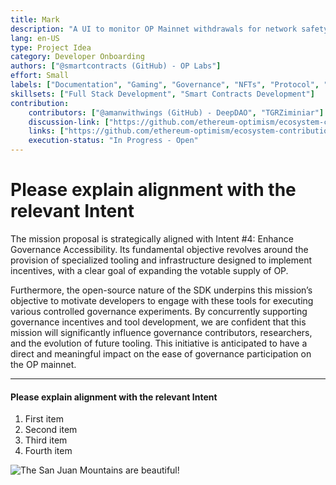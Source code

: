 ```yaml
---
title: Mark 
description: "A UI to monitor OP Mainnet withdrawals for network safety."
lang: en-US
type: Project Idea
category: Developer Onboarding
authors: ["@smartcontracts (GitHub) - OP Labs"]
effort: Small 
labels: ["Documentation", "Gaming", "Governance", "NFTs", "Protocol", "Wallets"]
skillsets: ["Full Stack Development", "Smart Contracts Development"]
contribution:
    contributors: ["@amanwithwings (GitHub) - DeepDAO", "TGRZiminiar"]    
    discussion-link: ["https://github.com/ethereum-optimism/ecosystem-contributions/issues/33"]
    links: ["https://github.com/ethereum-optimism/ecosystem-contributions/issues/33", "https://github.com/ethereum-optimism/ecosystem-contributions/issues/33"]
    execution-status: "In Progress - Open"
---
```


# Please explain alignment with the relevant Intent

The mission proposal is strategically aligned with Intent #4: Enhance Governance Accessibility. Its fundamental objective revolves around the provision of specialized tooling and infrastructure designed to implement incentives, with a clear goal of expanding the votable supply of OP.

Furthermore, the open-source nature of the SDK underpins this mission’s objective to motivate developers to engage with these tools for executing various controlled governance experiments. By concurrently supporting governance incentives and tool development, we are confident that this mission will significantly influence governance contributors, researchers, and the evolution of future tooling. This initiative is anticipated to have a direct and meaningful impact on the ease of governance participation on the OP mainnet.

---

#### Please explain alignment with the relevant Intent
1. First item
2. Second item
3. Third item
4. Fourth item


![The San Juan Mountains are beautiful!](https://images.pexels.com/photos/1003914/pexels-photo-1003914.jpeg?auto=compress&cs=tinysrgb&dpr=1&w=500)

